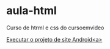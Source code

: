 # aula-html
 Curso de htrml e css do cursoemvideo

<a href="https://vspessoa0.github.io/aula-html/projeto-android/index.html#">Executar o projeto de site Android<a\>